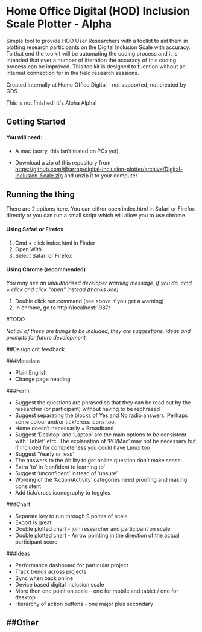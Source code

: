 # Home Office Digital (HOD) Inclusion Scale Plotter - Alpha
Simple tool to provide HOD User Researchers with a toolkit to aid them in plotting research participants on the Digital Inclusion Scale with accuracy. To that end the toolkit will be automating the coding process and it is intended that over a number of itteration the accuracy of this coding process can be improved. This toolkit is designed to fucntion without an internet connection for in the field research sessions. 

Created internally at Home Office Digital - not supported, not created by GDS.

This is not finished! It's Alpha Alpha!

## Getting Started

#### You will need:
- A mac (sorry, this isn't tested on PCs yet)

- Download a zip of this repository from https://github.com/tjharrop/digital-inclusion-plotter/archive/Digital-Inclusion-Scale.zip and unzip it to your computer

## Running the thing

There are 2 options here. You can either open index.html in Safari or Firefox directly or you can run a small script which will allow you to use chrome.

#### Using Safari or Firefox
1. Cmd + click index.html in Finder
2. Open With
3. Select Safari or Firefox

#### Using Chrome (recommended)

_You may see an unauthorised developer warning message. If you do, cmd + click and click "open" instead (thanks Joe)_

1. Double click run.command (see above if you get a warning)
2. In chrome, go to http://localhost:1987/

#TODO

_Not all of these are things to be included, they are suggestions, ideas and prompts for future development._

##Design crit feedback

###Metadata
- Plain English
- Change page heading

###Form
- Suggest the questions are phrased so that they can be read out by the researcher (or participant) without having to be rephrased
- Suggest separating the blocks of Yes and No radio answers. Perhaps some colour and/or tick/cross icons too.
- Home doesn’t necessarily = Broadband
- Suggest ‘Desktop’ and ‘Laptop’ are the main options to be consistent with ’Tablet’ etrc. The explanation of ‘PC/Mac’ may not be necessary but if included for completeness you could have Linux too
- Suggest ‘Yearly or less’
- The answers to the Ability to get online  question don’t make sense.
- Extra ‘to’ in ‘confident to learning to’
- Suggest ‘unconfident’ instead of ‘unsure’
- Wording of the ‘Action/Activity’ categories need proofing and making consistent
- Add tick/cross iconography to toggles

###Chart
- Separate key to run through 9 points of scale
- Export is great
- Double plotted chart - join researcher and participant on scale
- Double plotted chart - Arrow pointing in the direction of the actual participant score

###Ideas
- Performance dashboard for particular project
- Track trends across projects
- Sync when back online
- Device based digital inclusion scale
- More then one point on scale - one for mobile and tablet / one for desktop
- Hierarchy of action buttons - one major plus secondary

##Other
- 